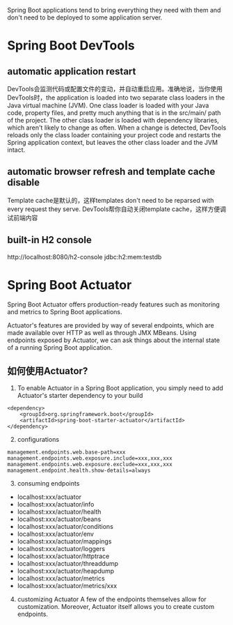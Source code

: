Spring Boot applications tend to bring everything they need with them and don't need to be deployed to some application server.

# Spring Boot DevTools
## automatic application restart
DevTools会监测代码或配置文件的变动，并自动重启应用。准确地说，当你使用DevTools时，the application is loaded into two separate class loaders in the Java virtual machine (JVM). One class loader is loaded with your Java code, property files, and pretty much anything that is in the src/main/ path of the project. The other class loader is loaded with dependency libraries, which aren't likely to change as often. When a change is detected, DevTools reloads only the class loader containing your project code and restarts the Spring application context, but leaves the other class loader and the JVM intact.

## automatic browser refresh  and template cache disable
Template cache是默认的，这样templates don't need to be reparsed with every request they serve. DevTools帮你自动关闭template cache，这样方便调试前端内容

## built-in H2 console
http://localhost:8080/h2-console
jdbc:h2:mem:testdb

# Spring Boot Actuator
Spring Boot Actuator offers production-ready features such as monitoring and metrics to Spring Boot applications.

Actuator's features are provided by way of several endpoints, which are made available over HTTP as well as through JMX MBeans. Using endpoints exposed by Actuator, we can ask things about the internal state of a running Spring Boot application.

## 如何使用Actuator?
1. To enable Actuator in a Spring Boot application, you simply need to add Actuator's starter dependency to your build
```properties
<dependency>
	<groupId>org.springframework.boot</groupId>
	<artifactId>spring-boot-starter-actuator</artifactId>
</dependency>
```

2. configurations
```properties
management.endpoints.web.base-path=xxx
management.endpoints.web.exposure.include=xxx,xxx,xxx
management.endpoints.web.exposure.exclude=xxx,xxx,xxx
management.endpoint.health.show-details=always
```

3. consuming endpoints
- localhost:xxx/actuator
- localhost:xxx/actuator/info
- localhost:xxx/actuator/health
- localhost:xxx/actuator/beans
- localhost:xxx/actuator/conditions
- localhost:xxx/actuator/env
- localhost:xxx/actuator/mappings
- localhost:xxx/actuator/loggers
- localhost:xxx/actuator/httptrace
- localhost:xxx/actuator/threaddump
- localhost:xxx/actuator/heapdump
- localhost:xxx/actuator/metrics
- localhost:xxx/actuator/metrics/xxx

4. customizing Actuator
A few of the endpoints themselves allow for customization. Moreover, Actuator itself allows you to create custom endpoints.

